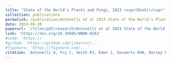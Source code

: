 ```yaml
---
title: "State of the World's Plants and Fungi, 2023 <sup>[Book]</sup>"
collection: publications
permalink: /publication/Antonelli et al 2023 State of the World's Plants and Fungi
date: 2024-09-30
paperurl: '/files/pdf/research/Antonelli et al 2023 State of the World's Plants and Fungi.pdf'
link: 'https://doi.org/10.34885/WNWN-6S63'
#code: 'https://'
#github: 'https://github.com/jimarcor/...'
#figshare: 'https://figshare.com/...'
citation: 'Antonelli A, Fry C, Smith RJ, Eden J, Govaerts RHA, Kersey P, Nic Lughadha E, Onstein RE, Simmonds MSJ, Zizka A, Ackerman JD, Adams VM, Ainsworth AM, Albouy C, Allen AP, Allen SP, Allio R, Auld TD, Bachman SP, Baker WJ, Barrett RL, Beaulieu JM, Bellot S, Black N, Boehnisch G, Bogarín D, Boyko JD, Brown MJM, Budden A, Bureš P, Butt N, Cabral A, Cai L, Aguilar-Cano J, Chang Y, Charitonidou M, Chau JH, Cheek M, Chomicki G, Coiro M, Colli-Silva M, Condamine FL, Crayn DM, Cribb P, Cuervo-Robayo AP, Dahlberg A, Deklerck V, Denelle P, Dhanjal-Adams KL, Druzhinina I, Eiserhardt WL, Elliott TL, Enquist BJ, Escudero M, Espinosa-Ruiz S, Fay MF, Fernández M, Flanagan NS, Forest F, Fowler RM, Freiberg M, Gallagher RV, Gaya E, Gehrke B, Gelwick K, Grace OM, Granados Mendoza C, Grenié M, Groom QJ, Hackel J, Hagen ER, Hágsater E, Halley JM, Hu A-Q, Jaramillo C, Kattge J, Keith DA, Kirk P, Kissling WD, Knapp S, Kreft H, Kuhnhäuser BG, Larridon I, Leão TCC, Leitch IJ, Liimatainen K, Lim JY, Lucas E, Lücking R, Luján M, Luo A, Magallón S, Maitner B, <b>Márquez-Corro JI</b>, Martín-Bravo S, Martins-Cunha K, Mashau AC, Mauad AV, Maurin O, Medina Lemos R, Merow C, Michelangeli FA, Mifsud JCO, Mikryukov V, Moat J, Monro AK, Muasya AM, Mueller GM, Muellner-Riehl AN, Nargar K, Negrão R, Nicolson N, Niskanen T, Oliveira Andrino C, Olmstead RG, Ondo I, Oses L, Parra-Sánchez E, Paton AJ, Pellicer J, Pellissier L, Pennington TD, Pérez-Escobar OA, Phillips C, Pironon S, Possingham H, Prance G, Przelomska NAS, Ramírez-Barahona SA, Renner SS, Rincon M, Rivers MC, Rojas Andrés BM, Romero-Soler KJ, Roque N, Rzedowski J, Sanmartín I, Santamaría-Aguilar D, Schellenberger Costa D, Serpell E, Seyfullah LJ, Shah T, Shen X, Silvestro D, Simpson DA, Šmarda P, Šmerda J, Smidt E, Smith SA, Solano-Gomez R, Sothers C, Soto Gomez M, Spalink D, Sperotto P, Sun M, Suz LM, Svenning JC, Taylor A, Tedersoo L, Tietje M, Trekels M, Tremblay RL, Turner R, Vasconcelos T, Veselý P, Villanueva BS, Villaverde T, Vorontsova MS, Walker BE, Wang Z, Watson M, Weigelt P, Wenk EH, Westrip JRS, Wilkinson T, Willett SD, Wilson KL, Winter M, Wirth C, Wölke FJR, Wright IJ, Zedek F, Zhigila DA, Zimmermann NE, Zuluaga A, Zuntini AR. 2023. &quot;State of the World's Plants and Fungi, 2023: Tackling the Nature Emergency: Evidence, Gaps and Priorities&quot; <i>Royal Botanic Gardens, Kew</i> pp. 96, London. doi:10.34885/WNWN-6S63'
---
```

